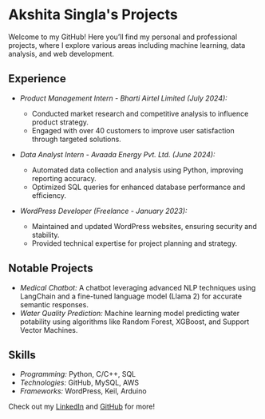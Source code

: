 # Akshita Singla's Projects

Welcome to my GitHub! Here you’ll find my personal and professional projects, where I explore various areas including machine learning, data analysis, and web development.

## Experience

- *Product Management Intern - Bharti Airtel Limited (July 2024):* 
  - Conducted market research and competitive analysis to influence product strategy.
  - Engaged with over 40 customers to improve user satisfaction through targeted solutions.

- *Data Analyst Intern - Avaada Energy Pvt. Ltd. (June 2024):*
  - Automated data collection and analysis using Python, improving reporting accuracy.
  - Optimized SQL queries for enhanced database performance and efficiency.

- *WordPress Developer (Freelance - January 2023):*
  - Maintained and updated WordPress websites, ensuring security and stability.
  - Provided technical expertise for project planning and strategy.

## Notable Projects

- *Medical Chatbot:* A chatbot leveraging advanced NLP techniques using LangChain and a fine-tuned language model (Llama 2) for accurate semantic responses.
- *Water Quality Prediction:* Machine learning model predicting water potability using algorithms like Random Forest, XGBoost, and Support Vector Machines.

## Skills

- *Programming:* Python, C/C++, SQL
- *Technologies:* GitHub, MySQL, AWS
- *Frameworks:* WordPress, Keil, Arduino

Check out my [LinkedIn](https://www.linkedin.com/in/akshita-singla-a32aa9235/) and [GitHub](https://github.com/akshita315) for more!
